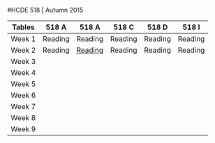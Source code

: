 #HCDE 518 | Autumn 2015



| Tables   | 518 A         | 518 A          |518 C          | 518 D         | 518 I         |
| -------- |:-------------:| :-------------:|:-------------:|:-------------:|:-------------:|
|Week 1    | Reading |Reading |Reading |Reading |Reading |
|Week 2    | Reading |[Reading](https://github.com/HCDE/2015Autumn518/tree/master/518B/Wk2UCDProcess) |Reading |Reading |Reading |
|Week 3    |
|Week 4    |
|Week 5    |
|Week 6    |
|Week 7    |
|Week 8    |
|Week 9    |
